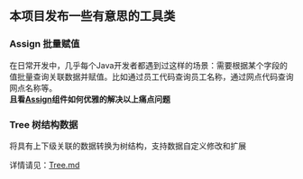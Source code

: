## 本项目发布一些有意思的工具类

### Assign 批量赋值

在日常开发中，几乎每个Java开发者都遇到过这样的场景：需要根据某个字段的值批量查询关联数据并赋值。比如通过员工代码查询员工名称，通过网点代码查询网点名称等。     
**且看[Assign](Assign.md)组件如何优雅的解决以上痛点问题**

### Tree 树结构数据

将具有上下级关联的数据转换为树结构，支持数据自定义修改和扩展

详情请见：[Tree.md](Tree.md)